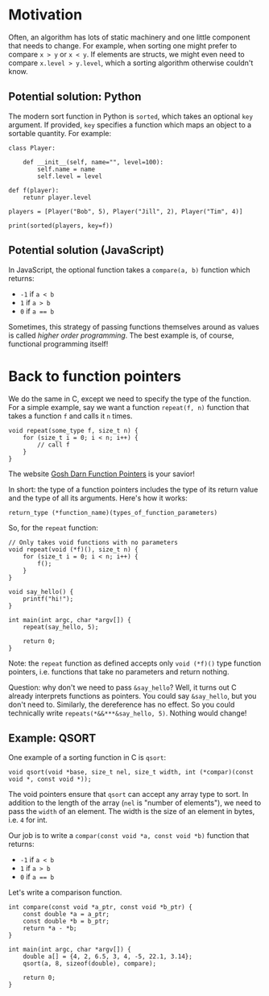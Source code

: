 # Motivation

Often, an algorithm has lots of static machinery and one little component that needs to change. For example, when sorting one might prefer to compare `x > y` or `x < y`. If elements are structs, we might even need to compare `x.level > y.level`, which a sorting algorithm otherwise couldn't know.

## Potential solution: Python

The modern sort function in Python is `sorted`, which takes an optional `key` argument. If provided, `key` specifies a function which maps an object to a sortable quantity. For example:

```
class Player:

    def __init__(self, name="", level=100):
        self.name = name
        self.level = level

def f(player):
    retunr player.level

players = [Player("Bob", 5), Player("Jill", 2), Player("Tim", 4)]

print(sorted(players, key=f))
```

## Potential solution (JavaScript)

In JavaScript, the optional function takes a `compare(a, b)` function which returns:

* `-1` if `a < b`
* `1` if `a > b`
* `0` if `a == b`

Sometimes, this strategy of passing functions themselves around as values is called *higher order programming*. The best example is, of course, functional programming itself!


# Back to function pointers

We do the same in C, except we need to specify the type of the function. For a simple example, say we want a function `repeat(f, n)` function that takes a function `f` and calls it `n` times.

```
void repeat(some_type f, size_t n) {
    for (size_t i = 0; i < n; i++) {
        // call f
    }
}
```

The website [Gosh Darn Function Pointers](goshdarnfunctionpointers.com) is your savior!

In short: the type of a function pointers includes the type of its return value and the type of all its arguments. Here's how it works:

```
return_type (*function_name)(types_of_function_parameters)
```

So, for the `repeat` function:

```
// Only takes void functions with no parameters
void repeat(void (*f)(), size_t n) {
    for (size_t i = 0; i < n; i++) {
        f();
    }
}

void say_hello() {
    printf("hi!");
}

int main(int argc, char *argv[]) {
    repeat(say_hello, 5);

    return 0;
}
```

Note: the `repeat` function as defined accepts only `void (*f)()` type function pointers, i.e. functions that take no parameters and return nothing.

Question: why don't we need to pass `&say_hello`? Well, it turns out C already interprets functions as pointers. You could say `&say_hello`, but you don't need to. Similarly, the dereference has no effect. So you could technically write `repeats(*&&***&say_hello, 5)`. Nothing would change!

## Example: QSORT

One example of a sorting function in C is `qsort`:

```
void qsort(void *base, size_t nel, size_t width, int (*compar)(const void *, const void *));
```

The void pointers ensure that `qsort` can accept any array type to sort. In addition to the length of the array (`nel` is "number of elements"), we need to pass the `width` of an element. The width is the size of an element in bytes, i.e. `4` for int.

Our job is to write a `compar(const void *a, const void *b)` function that returns:
* `-1` if `a < b`
* `1` if `a > b`
* `0` if `a == b`

Let's write a comparison function.

```
int compare(const void *a_ptr, const void *b_ptr) {
    const double *a = a_ptr;
    const double *b = b_ptr;
    return *a - *b;
}

int main(int argc, char *argv[]) {
    double a[] = {4, 2, 6.5, 3, 4, -5, 22.1, 3.14};
    qsort(a, 8, sizeof(double), compare);

    return 0;
}
```
